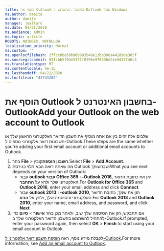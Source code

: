 ```yaml
---
title: הוסף את Outlook בחשבון האינטרנט ל-Outlook עבור Windows
ms.author: daeite
author: daeite
manager: joallard
ms.date: 04/21/2020
ms.audience: Admin
ms.topic: article
ROBOTS: NOINDEX, NOFOLLOW
localization_priority: Normal
ms.custom: ''
ms.openlocfilehash: 2ffcc8ba50b98b693b48e13bb398a44289de305f
ms.sourcegitcommit: 631cbb5f03e5371f0995e976536d24e9d13746c3
ms.translationtype: MT
ms.contentlocale: he-IL
ms.lasthandoff: 04/22/2020
ms.locfileid: "43743202"
---
```

# <a name="add-your-outlook-on-the-web-account-to-outlook"></a><span data-ttu-id="3c58b-102">הוסף את Outlook בחשבון האינטרנט ל-Outlook</span><span class="sxs-lookup"><span data-stu-id="3c58b-102">Add your Outlook on the web account to Outlook</span></span>

<span data-ttu-id="3c58b-103">שלבים אלה זהים בין אם אתה מוסיף את חשבון הדואר האלקטרוני הראשון שלך או חשבונות דואר אלקטרוני נוספים ל-Outlook.</span><span class="sxs-lookup"><span data-stu-id="3c58b-103">These steps are the same whether you're adding your first email account or additional email accounts to Outlook.</span></span>

1. <span data-ttu-id="3c58b-104">בחר **File** > **חשבון הוספת**קובץ.</span><span class="sxs-lookup"><span data-stu-id="3c58b-104">Select **File** > **Add Account**.</span></span>
1. <span data-ttu-id="3c58b-105">מה שאתה רואה הבא תלוי בגירסת Outlook שברשותך:</span><span class="sxs-lookup"><span data-stu-id="3c58b-105">What you see next depends on your version of Outlook:</span></span>
    - <span data-ttu-id="3c58b-106">עבור **outlook עבור Office 365** ו **-Outlook 2016**, הזן את כתובת הדואר האלקטרוני שלך ולחץ על **התחבר**.</span><span class="sxs-lookup"><span data-stu-id="3c58b-106">For **Outlook for Office 365** and **Outlook 2016**, enter your email address and click **Connect**.</span></span>
    - <span data-ttu-id="3c58b-107">עבור **outlook 2013** ו **-outlook 2010**, הזן את שמך, כתובת הדואר האלקטרוני והסיסמה שלך, ולחץ על **הבא**.</span><span class="sxs-lookup"><span data-stu-id="3c58b-107">For **Outlook 2013** and **Outlook 2010**, enter your name, email address, and password, and click **Next**.</span></span>
1. <span data-ttu-id="3c58b-108">אם תתבקש, הזן את הסיסמה שלך שוב, ולאחר מכן בחר **אישור** > **סיום** כדי להתחיל להשתמש בחשבון הדואר האלקטרוני שלך ב-Outlook.</span><span class="sxs-lookup"><span data-stu-id="3c58b-108">If prompted, enter your password again, then select **OK** > **Finish** to start using your email account in Outlook.</span></span>

<span data-ttu-id="3c58b-109">לקבלת מידע נוסף, ראה [הוספת חשבון דואר אלקטרוני ל-Outlook](https://support.office.com/article/6e27792a-9267-4aa4-8bb6-c84ef146101b).</span><span class="sxs-lookup"><span data-stu-id="3c58b-109">For more information, see [Add an email account to Outlook](https://support.office.com/article/6e27792a-9267-4aa4-8bb6-c84ef146101b).</span></span>